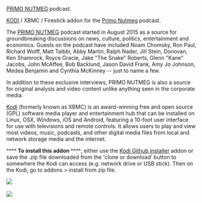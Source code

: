 <a href="https://www.primonutmeg.com/">PRIMO NUTMEG</a> podcast.<br>

<a href="kodi.tv">KODI<a> / XBMC / Firestick addon for the <a href="https://www.primonutmeg.com/">Primo Nutmeg</a> podcast.<br>

The <a href="https://www.primonutmeg.com/">PRIMO NUTMEG</a> podcast started in August 2015 as a source for groundbreaking discussions on news, culture, politics, entertainment and economics. ​Guests on the podcast have included Noam Chomsky, Ron Paul, Richard Wolff, Matt Taibbi, Abby Martin, Ralph Nader, Jill Stein, Donovan, Ken Shamrock, Royce Gracie, Jake "The Snake" Roberts, Glenn "Kane" Jacobs, John McAffee, Bob Backlund, Jason David Frank, Amy Jo Johnson, Medea Benjamin and Cynthia McKinney -- just to name a few.<br>

​In addition to these exclusive interviews, PRIMO NUTMEG is also a source for original analysis and video content unlike anything seen in the corporate media.<br>

<a href="www.kodi.tv">Kodi</a> (formerly known as XBMC) is an award-winning free and open source (GPL) software media player and entertainment hub that can be installed on Linux, OSX, Windows, iOS and Android, featuring a 10-foot user interface for use with televisions and remote controls. It allows users to play and view most videos, music, podcasts, and other digital media files from local and network storage media and the internet.<br>

<b>^^^^ To install this addon ^^^^</b>, either use the <a href="https://www.tvaddons.co/github-browser-kodi/">Kodi Github installer</a> addon or save the .zip file downloaded from the 'clone or download' button to somewhere the Kodi can access (e.g. network drive or USB stick). Then on the Kodi, go to addons > install from zip file.<br>

<img src="https://is5-ssl.mzstatic.com/image/thumb/Podcasts113/v4/68/6d/f7/686df76c-2424-4929-ec32-6a42bf0a4f49/mza_4331906737896123301.jpg/600x600bb.jpg"><br>
<br><a href="http://www.kodi.tv"><img src="https://kodi.tv/sites/default/files/page/field_image/about--devices.jpg">
